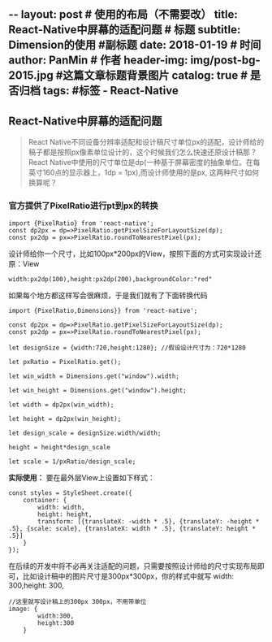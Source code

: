 --
layout:     post                            # 使用的布局（不需要改）
title:      React-Native中屏幕的适配问题              # 标题
subtitle:   Dimension的使用   #副标题
date:       2018-01-19                      # 时间
author:     PanMin                              # 作者
header-img: img/post-bg-2015.jpg            #这篇文章标题背景图片
catalog: true                               # 是否归档
tags:                                       #标签
    - React-Native
---


## React-Native中屏幕的适配问题

> React Native不同设备分辨率适配和设计稿尺寸单位px的适配，设计师给的稿子都是按照px像素单位设计的，这个时候我们怎么快速还原设计稿那？
> React Native中使用的尺寸单位是dp(一种基于屏幕密度的抽象单位。在每英寸160点的显示器上，1dp = 1px),而设计师使用的是px, 这两种尺寸如何换算呢？

### 官方提供了PixelRatio进行pt到px的转换

```
import {PixelRatio} from 'react-native';
const dp2px = dp=>PixelRatio.getPixelSizeForLayoutSize(dp);
const px2dp = px=>PixelRatio.roundToNearestPixel(px);
```

设计师给你一个尺寸，比如100px*200px的View，按照下面的方式可实现设计还原：View 
```
width:px2dp(100),height:px2dp(200),backgroundColor:"red"
```

如果每个地方都这样写会很麻烦，于是我们就有了下面转换代码
```
import {PixelRatio,Dimensions}} from 'react-native';

const dp2px = dp=>PixelRatio.getPixelSizeForLayoutSize(dp);
const px2dp = px=>PixelRatio.roundToNearestPixel(px);

let designSize = {width:720,height:1280}; //假设设计尺寸为：720*1280

let pxRatio = PixelRatio.get();

let win_width = Dimensions.get("window").width;

let win_height = Dimensions.get("window").height;

let width = dp2px(win_width);

let height = dp2px(win_height);

let design_scale = designSize.width/width;

height = height*design_scale

let scale = 1/pxRatio/design_scale;

```

**实际使用：**
要在最外层View上设置如下样式：
```
const styles = StyleSheet.create({
    container: {
        width: width,
        height: height,
        transform: [{translateX: -width * .5}, {translateY: -height * .5}, {scale: scale}, {translateX: width * .5}, {translateY: height * .5}]
    }
});
```

在后续的开发中将不必再关注适配的问题，只需要按照设计师给的尺寸实现布局即可，比如设计稿中的图片尺寸是300px*300px，你的样式中就写 width: 300,height: 300,
```
//这里就写设计稿上的300px 300px，不用带单位
image: {
        width:300,
        height:300
    }
```


